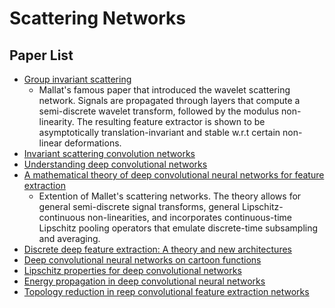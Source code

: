 # Scattering Networks

## Paper List

- [Group invariant scattering](https://www.di.ens.fr/~mallat/papiers/ScatCPAM.pdf) 
  - Mallat's famous paper that introduced the wavelet scattering network. Signals are propagated through layers that compute a semi-discrete wavelet transform, followed by the modulus non-linearity. The resulting feature extractor is shown to be asymptotically translation-invariant and stable w.r.t certain non-linear deformations.
- [Invariant scattering convolution networks](https://www.di.ens.fr/~mallat/papiers/Bruna-Mallat-Pami-Scat.pdf)
- [Understanding deep convolutional networks](https://www.di.ens.fr/~mallat/papiers/RSTA2015Published.pdf)
- [A mathematical theory of deep convolutional neural networks for feature extraction](https://arxiv.org/abs/1512.06293)
  - Extention of Mallet's scattering networks. The theory allows for general semi-discrete signal transforms, general Lipschitz-continuous non-linearities, and incorporates continuous-time Lipschitz pooling operators that emulate discrete-time subsampling and averaging.
- [Discrete deep feature extraction: A theory and new architectures](https://arxiv.org/abs/1605.08283)
- [Deep convolutional neural networks on cartoon functions](https://arxiv.org/abs/1605.00031)
- [Lipschitz properties for deep convolutional networks](https://arxiv.org/abs/1701.05217)
- [Energy propagation in deep convolutional neural networks](https://arxiv.org/abs/1704.03636)
- [Topology reduction in reep convolutional feature extraction networks](https://arxiv.org/abs/1707.02711)
